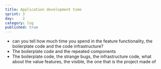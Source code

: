 ```yaml
---
title: Application development time
sprint: 3
day:	2
category: log
published: true
---
```


- can you tell how much time you spend in the feature functionality, the boilerplate code and the code infrastructure?
- The boilerplate code and the repeated components
- The boilerplate code, the strange bugs, the infrastructure code, what about the value features, the visible, the one that is the project made of